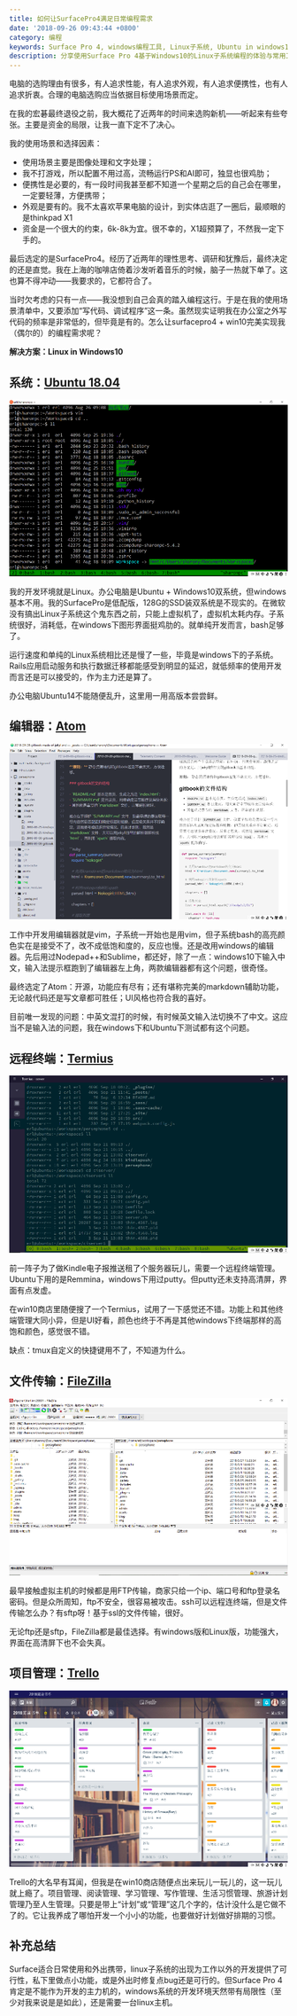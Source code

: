 ```yaml
---
title: 如何让SurfacePro4满足日常编程需求
date: '2018-09-26 09:43:44 +0800'
category: 编程
keywords: Surface Pro 4, windows编程工具, Linux子系统, Ubuntu in windows10, Termius
description: 分享使用Surface Pro 4基于Windows10的Linux子系统编程的体验与常用工具。
---
```

电脑的选购理由有很多，有人追求性能，有人追求外观，有人追求便携性，也有人追求折衷。合理的电脑选购应当依据目标使用场景而定。

<!--more-->

在我的宏碁最终退役之前，我大概花了近两年的时间来选购新机——听起来有些夸张。主要是资金的局限，让我一直下定不了决心。

我的使用场景和选择因素：

- 使用场景主要是图像处理和文字处理；
- 我不打游戏，所以配置不用过高，流畅运行PS和AI即可，独显也很鸡肋；
- 便携性是必要的，有一段时间我甚至都不知道一个星期之后的自己会在哪里，一定要轻薄，方便携带；
- 外观是要有的。我不太喜欢苹果电脑的设计，到实体店逛了一圈后，最顺眼的是thinkpad X1
- 资金是一个很大的约束，6k-8k为宜。很不幸的，X1超预算了，不然我一定下手的。

最后选定的是SurfacePro4。经历了近两年的理性思考、调研和犹豫后，最终决定的还是直觉。我在上海的咖啡店倚着沙发听着音乐的时候，脑子一热就下单了。这也算不得冲动——我要求的，它都符合了。

当时欠考虑的只有一点——我没想到自己会真的踏入编程这行。于是在我的使用场景清单中，又要添加“写代码、调试程序”这一条。虽然现实证明我在办公室之外写代码的频率是非常低的，但毕竟是有的。怎么让surfacepro4 + win10完美实现我（偶尔的）的编程需求呢？

**解决方案：Linux in Windows10**

## 系统：[Ubuntu 18.04](https://www.microsoft.com/en-us/p/ubuntu-1804-lts/9n9tngvndl3q?activetab=pivot%3Aoverviewtab)

![ubuntu in windows](/img/surface/ubuntu_in_windows.png)

我的开发环境就是Linux。办公电脑是Ubuntu + Windows10双系统，但windows基本不用。我的SurfacePro是低配版，128G的SSD装双系统是不现实的。在微软没有搞出Linux子系统这个鬼东西之前，只能上虚拟机了，虚拟机太耗内存。子系统很好，消耗低，在windows下图形界面挺鸡肋的。就单纯开发而言，bash足够了。

运行速度和单纯的Linux系统相比还是慢了一些，毕竟是windows下的子系统。Rails应用启动服务和执行数据迁移都能感受到明显的延迟，就低频率的使用开发而言还是可以接受的，作为主力还是算了。

办公电脑Ubuntu14不能随便乱升，这里用一用高版本尝尝鲜。

## 编辑器：[Atom](https://atom.io/)

![Atom](/img/surface/atom.png)

工作中开发用编辑器就是vim，子系统一开始也是用vim，但子系统bash的高亮颜色实在是接受不了，改不成低饱和度的，反应也慢。还是改用windows的编辑器。先后用过Nodepad++和Sublime，都还好，除了一点：windows10下输入中文，输入法提示框跑到了编辑器左上角，两款编辑器都有这个问题，很奇怪。

最终选定了Atom：开源，功能应有尽有；还有堪称完美的markdown辅助功能，无论敲代码还是写文章都可胜任；UI风格也符合我的喜好。

目前唯一发现的问题：中英文混打的时候，有时候英文输入法切换不了中文。这应当不是输入法的问题，我在windows下和Ubuntu下测试都有这个问题。

## 远程终端：[Termius](http://www.termius.com/)

![Termius](/img/surface/termius.png)

前一阵子为了做Kindle电子报推送租了个服务器玩儿，需要一个远程终端管理。Ubuntu下用的是Remmina，windows下用过putty。但putty还未支持高清屏，界面有点发虚。

在win10商店里随便搜了一个Termius，试用了一下感觉还不错。功能上和其他终端管理大同小异，但是UI好看，颜色也终于不再是其他windows下终端那样的高饱和颜色，感觉很不错。

缺点：tmux自定义的快捷键用不了，不知道为什么。

## 文件传输：[FileZilla](https://filezilla-project.org/)

![FileZilla](/img/surface/filezilla.png)

最早接触虚拟主机的时候都是用FTP传输，商家只给一个ip、端口号和ftp登录名密码。但是众所周知，ftp不安全，很容易被攻击。ssh可以远程连终端，但是文件传输怎么办？有sftp呀！基于ssl的文件传输，很好。

无论ftp还是sftp，FileZilla都是最佳选择。有windows版和Linux版，功能强大，界面在高清屏下也不会失真。

## 项目管理：[Trello](https://trello.com/)

![Trello](/img/surface/trello.png)

Trello的大名早有耳闻，但我是在win10商店随便点出来玩儿一玩儿的，这一玩儿就上瘾了。项目管理、阅读管理、学习管理、写作管理、生活习惯管理、旅游计划管理乃至人生管理。只要是带上“计划”或“管理”这几个字的，估计没什么是它做不了的。它让我养成了哪怕开发一个小小的功能，也要做好计划做好排期的习惯。

## 补充总结

Surface适合日常使用和外出携带，linux子系统的出现为工作以外的开发提供了可行性，私下里做点小功能，或是外出时修复点bug还是可行的。但Surface Pro 4肯定是不能作为开发的主力机的，windows系统的开发环境天然带有局限性（至少对我来说是是如此），还是需要一台linux主机。
